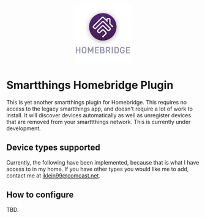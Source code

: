 
<p align="center">

<img src="https://github.com/homebridge/branding/raw/master/logos/homebridge-wordmark-logo-vertical.png" width="150">

</p>


# Smartthings Homebridge Plugin 

This is yet another smartthings plugin for Homebridge.  This requires no access to the legacy smartthings app, and doesn't
require a lot of work to install.  It will discover devices automatically as well as unregister devices that are removed
from your smarttthings network.  This is currently under development.

## Device types supported

Currently, the following have been implemented, because that is what I have access to in my home.  If you have other 
types you would like me to add, contact me at iklein99@comcast.net.

## How to configure

TBD.